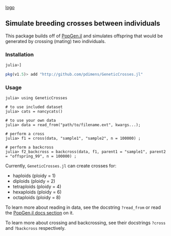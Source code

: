 [logo](/GeneticCrosses.png)

## Simulate breeding crosses between individuals

This package builds off of [PopGen.jl](http://github.com/pdimens/PopGen.jl) and 
simulates offspring that would be generated by crossing (mating) two individuals. 

### Installation
```julia
julia>]

pkg(v1.5)> add "http://github.com/pdimens/GeneticCrosses.jl"
```

### Usage
```
julia> using GeneticCrosses

# to use included dataset
julia> cats = nancycats()

# to use your own data
julia> data = read_from("path/to/filename.ext", kwargs...);

# perform a cross
julia> f1 = cross(data, "sample1", "sample2", n = 100000) ;

# perform a backcross
julia> f2_backcross = backcross(data, f1, parent1 = "sample1", parent2 = "offspring_99", n = 100000) ;
```

Currently, `GeneticCrosses.jl` can create crosses for:
- haploids (ploidy = 1)
- diploids (ploidy = 2)
- tetraploids (ploidy = 4) 
- hexaploids (ploidy = 6)
- octaploids (ploidy = 8)

To learn more about reading in data, see the docstring `?read_from` or read the [PopGen.jl docs section](https://pdimens.github.io/PopGen.jl/docs/io/file_import) on it.

To learn more about crossing and backcrossing, see their docstrings `?cross` and `?backcross` respectively.
